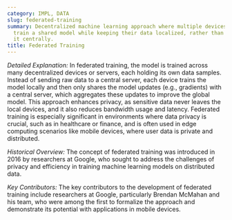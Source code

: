 ```yaml
---
category: IMPL, DATA
slug: federated-training
summary: Decentralized machine learning approach where multiple devices or nodes collaboratively
  train a shared model while keeping their data localized, rather than aggregating
  it centrally.
title: Federated Training
---
```


_Detailed Explanation:_ In federated training, the model is trained across many decentralized devices or servers, each holding its own data samples. Instead of sending raw data to a central server, each device trains the model locally and then only shares the model updates (e.g., gradients) with a central server, which aggregates these updates to improve the global model. This approach enhances privacy, as sensitive data never leaves the local devices, and it also reduces bandwidth usage and latency. Federated training is especially significant in environments where data privacy is crucial, such as in healthcare or finance, and is often used in edge computing scenarios like mobile devices, where user data is private and distributed.

_Historical Overview:_ The concept of federated training was introduced in 2016 by researchers at Google, who sought to address the challenges of privacy and efficiency in training machine learning models on distributed data.

_Key Contributors:_ The key contributors to the development of federated training include researchers at Google, particularly Brendan McMahan and his team, who were among the first to formalize the approach and demonstrate its potential with applications in mobile devices.